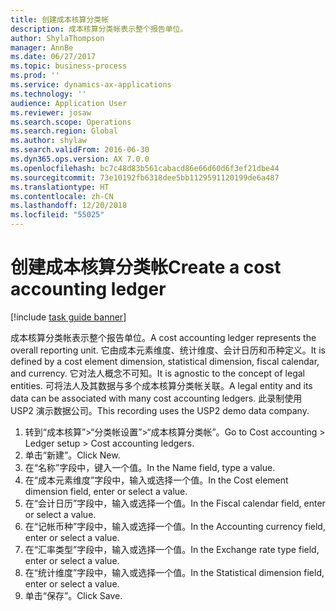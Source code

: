 ```yaml
---
title: 创建成本核算分类帐
description: 成本核算分类帐表示整个报告单位。
author: ShylaThompson
manager: AnnBe
ms.date: 06/27/2017
ms.topic: business-process
ms.prod: ''
ms.service: dynamics-ax-applications
ms.technology: ''
audience: Application User
ms.reviewer: josaw
ms.search.scope: Operations
ms.search.region: Global
ms.author: shylaw
ms.search.validFrom: 2016-06-30
ms.dyn365.ops.version: AX 7.0.0
ms.openlocfilehash: bc7c48d83b561cabacd86e66d60d6f3ef21dbe44
ms.sourcegitcommit: 73e10192fb6318dee5bb1129591120199de6a487
ms.translationtype: HT
ms.contentlocale: zh-CN
ms.lasthandoff: 12/20/2018
ms.locfileid: "55025"
---
```

# <a name="create-a-cost-accounting-ledger"></a><span data-ttu-id="b6600-103">创建成本核算分类帐</span><span class="sxs-lookup"><span data-stu-id="b6600-103">Create a cost accounting ledger</span></span>

[!include [task guide banner](../../includes/task-guide-banner.md)]

<span data-ttu-id="b6600-104">成本核算分类帐表示整个报告单位。</span><span class="sxs-lookup"><span data-stu-id="b6600-104">A cost accounting ledger represents the overall reporting unit.</span></span> <span data-ttu-id="b6600-105">它由成本元素维度、统计维度、会计日历和币种定义。</span><span class="sxs-lookup"><span data-stu-id="b6600-105">It is defined by a cost element dimension, statistical dimension, fiscal calendar, and currency.</span></span> <span data-ttu-id="b6600-106">它对法人概念不可知。</span><span class="sxs-lookup"><span data-stu-id="b6600-106">It is agnostic to the concept of legal entities.</span></span> <span data-ttu-id="b6600-107">可将法人及其数据与多个成本核算分类帐关联。</span><span class="sxs-lookup"><span data-stu-id="b6600-107">A legal entity and its data can be associated with many cost accounting ledgers.</span></span> <span data-ttu-id="b6600-108">此录制使用 USP2 演示数据公司。</span><span class="sxs-lookup"><span data-stu-id="b6600-108">This recording uses the USP2 demo data company.</span></span>

1. <span data-ttu-id="b6600-109">转到“成本核算”>“分类帐设置”>“成本核算分类帐”。</span><span class="sxs-lookup"><span data-stu-id="b6600-109">Go to Cost accounting > Ledger setup > Cost accounting ledgers.</span></span>
2. <span data-ttu-id="b6600-110">单击“新建”。</span><span class="sxs-lookup"><span data-stu-id="b6600-110">Click New.</span></span>
3. <span data-ttu-id="b6600-111">在“名称”字段中，键入一个值。</span><span class="sxs-lookup"><span data-stu-id="b6600-111">In the Name field, type a value.</span></span>
4. <span data-ttu-id="b6600-112">在“成本元素维度”字段中，输入或选择一个值。</span><span class="sxs-lookup"><span data-stu-id="b6600-112">In the Cost element dimension field, enter or select a value.</span></span>
5. <span data-ttu-id="b6600-113">在“会计日历”字段中，输入或选择一个值。</span><span class="sxs-lookup"><span data-stu-id="b6600-113">In the Fiscal calendar field, enter or select a value.</span></span>
6. <span data-ttu-id="b6600-114">在“记帐币种”字段中，输入或选择一个值。</span><span class="sxs-lookup"><span data-stu-id="b6600-114">In the Accounting currency field, enter or select a value.</span></span>
7. <span data-ttu-id="b6600-115">在“汇率类型”字段中，输入或选择一个值。</span><span class="sxs-lookup"><span data-stu-id="b6600-115">In the Exchange rate type field, enter or select a value.</span></span>
8. <span data-ttu-id="b6600-116">在“统计维度”字段中，输入或选择一个值。</span><span class="sxs-lookup"><span data-stu-id="b6600-116">In the Statistical dimension field, enter or select a value.</span></span>
9. <span data-ttu-id="b6600-117">单击“保存”。</span><span class="sxs-lookup"><span data-stu-id="b6600-117">Click Save.</span></span>

